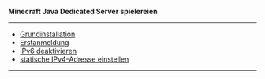 **Minecraft Java Dedicated Server spielereien**

---

* [Grundinstallation](https://github.com/dr-woitschek/minecraft/tree/main/JavaEdition/Dedicated_Server/01_Grundinstallation/)
* [Erstanmeldung](https://github.com/dr-woitschek/minecraft/tree/main/JavaEdition/Dedicated_Server/02_Erstanmeldung/)
* [IPv6 deaktivieren](https://github.com/dr-woitschek/minecraft/tree/main/JavaEdition/Dedicated_Server/03_IPv6_deaktivieren/)
* [statische IPv4-Adresse einstellen](https://github.com/dr-woitschek/minecraft/tree/main/JavaEdition/Dedicated_Server/04_statische_IPv4/)

---
